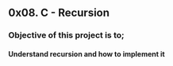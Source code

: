 ## 0x08. C - Recursion ##
### Objective of this project is to; ###
#### Understand recursion and how to implement it ####
